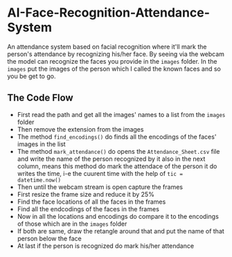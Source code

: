 # AI-Face-Recognition-Attendance-System
An attendance system based on facial recognition where it'll mark the person's attendance by recognizing his/her face. 
By seeing via the webcam the model can recognize the faces you provide in the ```images``` folder. In the ```images``` 
put the images of the person which I called the known faces and so you be get to go. 

## The Code Flow
-	First read the path and get all the images' names to a list from the ```images``` folder
-	Then remove the extension from the images
-	The method ```find_encodings()``` do finds all the encodings of the faces' images in the list
-	The method ```mark_attendance()``` do opens the ```Attendance_Sheet.csv``` file and write the name of the person recognized by it also in the next column, 
means this method do mark the attendace of the person 
it do writes the time, i-e the cuurent time with the help of ```tic = datetime.now()```
-	Then until the webcam stream is open capture the frames
-	First resize the frame size and reduce it by 25%
-	Find the face locations of all the faces in the frames
-	Find all the endcodings of the faces in the frames
-	Now in all the locations and encodings do compare it to the encodings of those which are in the ```images``` folder
-	If both are same, draw the retangle around that and put the name of that person below the face
-	At last if the person is recognized do mark his/her attendance